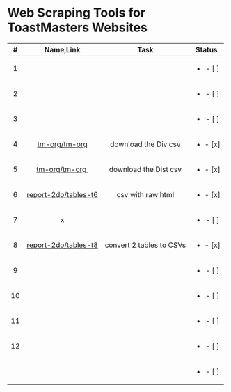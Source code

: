 # Web Scraping Tools for ToastMasters Websites

| #   | Name,Link                                                                  | Task                     | Status                   |
|:---:|:--------------------------------------------------------------------------:|:------------------------:|:------------------------:|
| 1   |                                                                            |                          | <ul><li>- [ ] </li></ul> |
| 2   |                                                                            |                          | <ul><li>- [ ] </li></ul> |
| 3   |                                                                            |                          | <ul><li>- [ ] </li></ul> |
| 4   | [tm-org/tm-org](https://dashboards.toastmasters.org/District.aspx?id=98)   | download the Div csv     | <ul><li>- [x] </li></ul> |
| 5   | [tm-org/tm-org ](https://dashboards.toastmasters.org/Division.aspx?id=98)  | download the Dist csv    | <ul><li>- [x] </li></ul> |
| 6   | [report-2do/tables-t6](https://reports2.toastmasters.org/ToDo.cgi?dist=98) | csv with raw html        | <ul><li>- [x] </li></ul> |
| 7   | x                                                                          |                          | <ul><li>- [ ] </li></ul> |
| 8   | [report-2do/tables-t8](https://reports2.toastmasters.org/PrezExt20.cgi)    | convert 2 tables to CSVs | <ul><li>- [x] </li></ul> |
| 9   |                                                                            |                          | <ul><li>- [ ] </li></ul> |
| 10  |                                                                            |                          | <ul><li>- [ ] </li></ul> |
| 11  |                                                                            |                          | <ul><li>- [ ] </li></ul> |
| 12  |                                                                            |                          | <ul><li>- [ ] </li></ul> |
|     |                                                                            |                          | <ul><li>- [ ] </li></ul> |